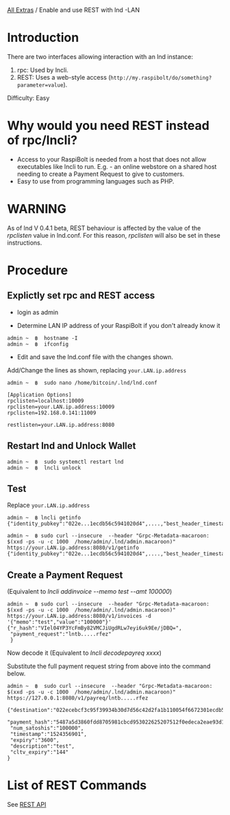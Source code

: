 [All Extras](README.md) / Enable and use REST with lnd -LAN

# Introduction #
There are two interfaces allowing interaction with an lnd instance:

1. rpc: Used by lncli.
2. REST: Uses a web-style access (`http://my.raspibolt/do/something?parameter=value`).

Difficulty: Easy

# Why would you need REST instead of rpc/lncli? #

* Access to your RaspiBolt is needed from a host that does not allow executables like lncli to run. E.g. - an online webstore on a shared host needing to create a Payment Request to give to customers.
* Easy to use from programming languages such as PHP.

# WARNING #
As of lnd V 0.4.1 beta, REST behaviour is affected by the value of the *rpclisten* value in lnd.conf. For this reason, *rpclisten* will also be set in these instructions.

# Procedure #

## Explictly set rpc and REST access ##

* login as admin

* Determine LAN IP address of your RaspiBolt if you don't already know it
```
admin ~  ฿  hostname -I
admin ~  ฿  ifconfig
```

* Edit and save the lnd.conf file with the changes shown.

Add/Change the lines as shown, replacing `your.LAN.ip.address`

`admin ~  ฿  sudo nano /home/bitcoin/.lnd/lnd.conf`

```
[Application Options]
rpclisten=localhost:10009
rpclisten=your.LAN.ip.address:10009
rpclisten=192.168.0.141:11009

restlisten=your.LAN.ip.address:8080
```
## Restart lnd  and Unlock Wallet ##
```
admin ~  ฿  sudo systemctl restart lnd
admin ~  ฿  lncli unlock
```

## Test ##
Replace `your.LAN.ip.address`
```
admin ~  ฿ lncli getinfo
{"identity_pubkey":"022e...1ecdb56c5941020d4",....,"best_header_timestamp":"1524352102"}

admin ~  ฿ sudo curl --insecure  --header "Grpc-Metadata-macaroon: $(xxd -ps -u -c 1000  /home/admin/.lnd/admin.macaroon)"   https://your.LAN.ip.address:8080/v1/getinfo
{"identity_pubkey":"022e...1ecdb56c5941020d4",....,"best_header_timestamp":"1524352102"}
```

## Create a Payment Request ##
(Equivalent to *lncli addinvoice --memo test --amt 100000*)
```
admin ~  ฿ sudo curl --insecure  --header "Grpc-Metadata-macaroon: $(xxd -ps -u -c 1000  /home/admin/.lnd/admin.macaroon)"   https://your.LAN.ip.address:8080/v1/invoices -d '{"memo":"test","value":"100000"}'
{"r_hash":"VIel04YP3YcFmBy82VMCJiUgdRLw7eyi6uk9Ee/jDBQ=",
 "payment_request":"lntb.....rfez"
 }
```
Now decode it (Equivalent to *lncli decodepayreq xxxx*)

Substitute the full payment request string from above into the command below.
```
admin ~  ฿  sudo curl --insecure  --header "Grpc-Metadata-macaroon: $(xxd -ps -u -c 1000  /home/admin/.lnd/admin.macaroon)"   https://127.0.0.1:8080/v1/payreq/lntb.....rfez

{"destination":"022ecebcf3c95f39934b30d7d56c42d2fa1b110054f6672301ecdb56c5941020d4",
 "payment_hash":"5487a5d3860fdd8705981cbcd953022625207512f0edeca2eae93d11efe30c14",
 "num_satoshis":"100000",
 "timestamp":"1524356901",
 "expiry":"3600",
 "description":"test",
 "cltv_expiry":"144"
}
```

# List of REST Commands #
See [REST API](https://github.com/ndeet/php-ln-lnd-rest/tree/master/docs/Api)




